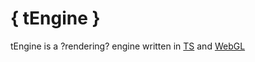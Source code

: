# **{ tEngine }**

tEngine is a ?rendering? engine written in [TS](https://www.typescriptlang.org/download) and [WebGL](https://get.webgl.org/)